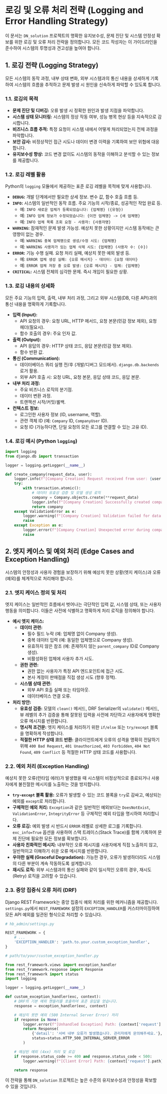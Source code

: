 # 로깅 및 오류 처리 전략 (Logging and Error Handling Strategy)

이 문서는 `DN_solution` 프로젝트의 명확한 유지보수성, 문제 진단 및 시스템 안정성 확보를 위한 로깅 및 오류 처리 전략을 정의합니다. 모든 코드 작성자는 이 가이드라인을 준수하여 시스템의 투명성과 견고성을 높여야 합니다.

## 1. 로깅 전략 (Logging Strategy)

모든 시스템의 동작 과정, 내부 상태 변화, 외부 시스템과의 통신 내용을 상세하게 기록하여 시스템의 흐름을 추적하고 문제 발생 시 원인을 신속하게 파악할 수 있도록 합니다.

### 1.1. 로깅의 목적

*   **문제 진단 및 디버깅:** 오류 발생 시 정확한 원인과 발생 지점을 파악합니다.
*   **시스템 상태 모니터링:** 시스템의 정상 작동 여부, 성능 병목 현상 등을 지속적으로 감시합니다.
*   **비즈니스 흐름 추적:** 특정 요청이 시스템 내에서 어떻게 처리되었는지 전체 과정을 파악합니다.
*   **보안 감사:** 비정상적인 접근 시도나 데이터 변경 이력을 기록하여 보안 위협에 대응합니다.
*   **유지보수성 향상:** 코드 변경 없이도 시스템의 동작을 이해하고 분석할 수 있는 정보를 제공합니다.

### 1.2. 로깅 레벨 활용

Python의 `logging` 모듈에서 제공하는 표준 로깅 레벨을 목적에 맞게 사용합니다.

*   **`DEBUG`:** 개발 단계에서만 필요한 상세 정보. 변수 값, 함수 호출 흐름 등.
*   **`INFO`:** 시스템의 일반적인 동작 흐름. 주요 기능의 시작/종료, 성공적인 작업 완료 등.
    *   예: `INFO 새로운 업체가 등록되었습니다: {업체명} ({유형})`
    *   예: `INFO 업체 정보가 수정되었습니다: {이전 업체명} -> {새 업체명}`
    *   예: `INFO 업체 목록 조회 요청 - 사용자: {사용자명}`
*   **`WARNING`:** 잠재적인 문제 발생 가능성. 예상치 못한 상황이지만 시스템 동작에는 큰 영향이 없는 경우.
    *   예: `WARNING 중복 업체명으로 생성/수정 시도: {업체명}`
    *   예: `WARNING 사용자가 있는 업체 삭제 시도: {업체명} (사용자 수: {수})`
*   **`ERROR`:** 기능 수행 실패. 요청 처리 실패, 예상치 못한 예외 발생 등.
    *   예: `ERROR 업체 생성 실패: {오류 메시지} - 데이터: {요청 데이터}`
    *   예: `ERROR 업체 저장 중 오류 발생: {오류 메시지} - 업체: {업체명}`
*   **`CRITICAL`:** 시스템 전체의 심각한 문제. 즉시 개입이 필요한 상황.

### 1.3. 로깅 내용의 상세화

모든 주요 기능의 입력, 출력, 내부 처리 과정, 그리고 외부 시스템(DB, 다른 API)과의 통신 내용을 명확하게 기록합니다.

*   **입력 (Input):**
    *   API 요청의 경우: 요청 URL, HTTP 메서드, 요청 본문(민감 정보 제외), 요청 헤더(필요시).
    *   함수 호출의 경우: 주요 인자 값.
*   **출력 (Output):**
    *   API 응답의 경우: HTTP 상태 코드, 응답 본문(민감 정보 제외).
    *   함수 반환 값.
*   **통신 (Communication):**
    *   데이터베이스 쿼리 실행 전/후 (개발/디버그 모드에서). `django.db.backends` 로거 활용.
    *   외부 API 호출 시: 요청 URL, 요청 본문, 응답 상태 코드, 응답 본문.
*   **내부 처리 과정:**
    *   주요 비즈니스 로직의 분기점.
    *   데이터 변환 과정.
    *   트랜잭션 시작/커밋/롤백.
*   **컨텍스트 정보:**
    *   로그인한 사용자 정보 (ID, username, 역할).
    *   관련 객체 ID (예: `Company` ID, `CompanyUser` ID).
    *   요청 ID (가능하다면, 단일 요청의 모든 로그를 연결할 수 있는 고유 ID).

### 1.4. 로깅 예시 (Python `logging`)

```python
import logging
from django.db import transaction

logger = logging.getLogger(__name__)

def create_company(request_data, user):
    logger.info(f"[Company Creation] Request received from user: {user.username}, Data: {request_data}")
    try:
        with transaction.atomic():
            # 데이터 유효성 검증 및 모델 생성 로직
            company = Company.objects.create(**request_data)
            logger.info(f"[Company Creation] Successfully created company: {company.name} (ID: {company.id})")
            return company
    except ValidationError as e:
        logger.warning(f"[Company Creation] Validation failed for data: {request_data}, Error: {e.message}")
        raise
    except Exception as e:
        logger.error(f"[Company Creation] Unexpected error during company creation for user {user.username}: {e}", exc_info=True)
        raise
```

## 2. 엣지 케이스 및 예외 처리 (Edge Cases and Exception Handling)

시스템의 안정성과 사용자 경험을 보장하기 위해 예상치 못한 상황(엣지 케이스)과 오류(예외)를 체계적으로 처리해야 합니다.

### 2.1. 엣지 케이스 정의 및 처리

엣지 케이스는 일반적인 흐름에서 벗어나는 극단적인 입력 값, 시스템 상태, 또는 사용자 행동을 의미합니다. 이들은 사전에 식별하고 명확하게 처리 로직을 정의해야 합니다.

*   **예시 엣지 케이스:**
    *   **데이터 관련:**
        *   필수 필드 누락 (예: 업체명 없이 Company 생성).
        *   중복 데이터 입력 (예: 동일한 업체명으로 Company 생성).
        *   유효하지 않은 참조 (예: 존재하지 않는 `parent_company` ID로 Company 생성).
        *   비활성화된 업체에 사용자 추가 시도.
    *   **권한 관련:**
        *   권한 없는 사용자가 특정 API 엔드포인트에 접근 시도.
        *   본사 계정이 판매점을 직접 생성 시도 (향후 정책).
    *   **시스템 상태 관련:**
        *   외부 API 호출 실패 또는 타임아웃.
        *   데이터베이스 연결 오류.
*   **처리 방안:**
    *   **유효성 검증:** 모델의 `clean()` 메서드, DRF Serializer의 `validate()` 메서드, 뷰 레벨의 추가 검증을 통해 잘못된 입력을 사전에 차단하고 사용자에게 명확한 오류 메시지를 반환합니다.
    *   **명시적 조건문:** 엣지 케이스를 처리하기 위한 `if/else` 또는 `try/except` 블록을 명확하게 작성합니다.
    *   **적절한 HTTP 상태 코드 반환:** 클라이언트에게 오류의 성격을 명확히 전달하기 위해 `400 Bad Request`, `401 Unauthorized`, `403 Forbidden`, `404 Not Found`, `409 Conflict` 등 적절한 HTTP 상태 코드를 사용합니다.

### 2.2. 예외 처리 (Exception Handling)

예상치 못한 오류(런타임 에러)가 발생했을 때 시스템이 비정상적으로 종료되거나 사용자에게 불친절한 메시지를 노출하는 것을 방지합니다.

*   **`try-except` 블록 활용:** 오류가 발생할 수 있는 코드 블록을 `try`로 감싸고, 예상되는 예외를 `except`로 처리합니다.
*   **구체적인 예외 처리:** `Exception`과 같은 일반적인 예외보다는 `DoesNotExist`, `ValidationError`, `IntegrityError` 등 구체적인 예외 타입을 명시하여 처리합니다.
*   **오류 로깅:** 예외 발생 시 반드시 `ERROR` 레벨로 상세한 로그를 기록합니다. `exc_info=True` 옵션을 사용하여 스택 트레이스(Stack Trace)를 함께 기록하여 문제 진단에 필요한 모든 정보를 확보합니다.
*   **사용자 친화적인 메시지:** 내부적인 오류 메시지를 사용자에게 직접 노출하지 않고, 일반적이고 이해하기 쉬운 오류 메시지를 반환합니다.
*   **우아한 실패 (Graceful Degradation):** 가능한 경우, 오류가 발생하더라도 시스템의 다른 부분이 계속 작동하도록 설계합니다.
*   **재시도 로직:** 외부 시스템과의 통신 실패와 같이 일시적인 오류의 경우, 재시도(Retry) 로직을 고려할 수 있습니다.

### 2.3. 중앙 집중식 오류 처리 (DRF)

Django REST Framework는 중앙 집중식 예외 처리를 위한 메커니즘을 제공합니다. `settings.py`에서 `REST_FRAMEWORK` 설정의 `EXCEPTION_HANDLER`를 커스터마이징하여 모든 API 예외를 일관된 형식으로 처리할 수 있습니다.

```python
# hb_admin/settings.py

REST_FRAMEWORK = {
    # ...
    'EXCEPTION_HANDLER': 'path.to.your.custom_exception_handler',
}
```

```python
# path/to/your/custom_exception_handler.py

from rest_framework.views import exception_handler
from rest_framework.response import Response
from rest_framework import status
import logging

logger = logging.getLogger(__name__)

def custom_exception_handler(exc, context):
    # DRF의 기본 예외 핸들러를 호출하여 표준 응답을 얻습니다.
    response = exception_handler(exc, context)

    # 예상치 못한 예외 (500 Internal Server Error) 처리
    if response is None:
        logger.error(f"[Unhandled Exception] Path: {context['request'].path}, Method: {context['request'].method}, Error: {exc}", exc_info=True)
        return Response(
            {'detail': '서버 내부 오류가 발생했습니다. 관리자에게 문의해주세요.'},
            status=status.HTTP_500_INTERNAL_SERVER_ERROR
        )

    # 예상된 예외 (4xx) 처리 및 로깅
    if response.status_code >= 400 and response.status_code < 500:
        logger.warning(f"[Client Error] Path: {context['request'].path}, Method: {context['request'].method}, Status: {response.status_code}, Detail: {response.data}")

    return response
```

이 전략을 통해 `DN_solution` 프로젝트는 높은 수준의 유지보수성과 안정성을 확보할 수 있을 것입니다.
